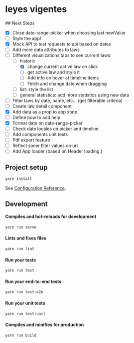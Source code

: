 # leyes vigentes

## Next Steps

- [x] Close date-range-picker when choosing last newValue
- [ ] Style the app!
- [x] Mock API to test requests to api based on dates
- [ ] Add more data attributes to laws
- [ ] Different visualizations tabs to see current laws:
  - [ ] historic
    - [x] change current active law on click
    - [ ] get active law and style it
    - [ ] Add info on hover at timeline items
    - [ ] Fetch and change date when dragging
  - [ ] list: style the list
  - [ ] general statistics: add more statistics using new data
- [ ] Filter laws by date, name, etc... (get filterable criteria)
- [ ] Create law detail component
- [x] Add data as a prop to app state
- [ ] Define how to add help
- [x] Format date on date-range-picker
- [ ] Check date locales on picker and timeline
- [ ] Add components unit tests
- [ ] Pdf export feature
- [ ] Reflect some filter values on url
- [ ] Add App loader (based on Header loading.)

## Project setup

```
yarn install
```

See [Configuration Reference](https://cli.vuejs.org/config/).

## Development

#### Compiles and hot-reloads for development

```
yarn run serve
```

#### Lints and fixes files

```
yarn run lint
```

#### Run your tests

```
yarn run test
```

#### Run your end-to-end tests

```
yarn run test:e2e
```

#### Run your unit tests

```
yarn run test:unit
```

#### Compiles and minifies for production

```
yarn run build
```
